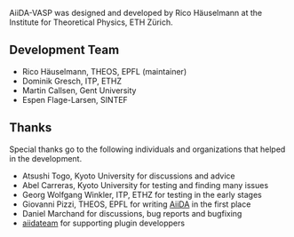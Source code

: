 AiiDA-VASP was designed and developed by Rico Häuselmann at the Institute for Theoretical Physics, ETH Zürich.

## Development Team
* Rico Häuselmann, THEOS, EPFL (maintainer)
* Dominik Gresch, ITP, ETHZ
* Martin Callsen, Gent University
* Espen Flage-Larsen, SINTEF

## Thanks
Special thanks go to the following individuals and organizations that helped in the development.

* Atsushi Togo, Kyoto University for discussions and advice
* Abel Carreras, Kyoto University for testing and finding many issues
* Georg Wolfgang Winkler, ITP, ETHZ for testing in the early stages
* Giovanni Pizzi, THEOS, EPFL for writing [AiiDA](https://github.com/aiidateam/aiida_core) in the first place
* Daniel Marchand for discussions, bug reports and bugfixing
* [aiidateam](https://github.com/aiidateam) for supporting plugin developpers
